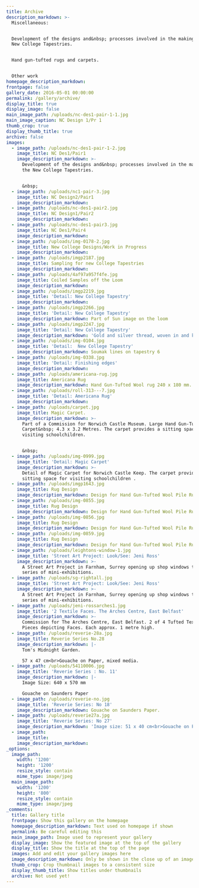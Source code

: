 ```yaml
---
title: Archive
description_markdown: >-
  Miscellaneous:


  Development of the designs and&nbsp; processes involved in the making of the
  New College Tapestries.


  Hand gun-tufted rugs and carpets.


  Other work
homepage_description_markdown:
frontpage: false
gallery_date: 2016-05-01 00:00:00
permalink: /gallery/archive/
display_title: true
display_image: false
main_image_path: /uploads/nc-des1-pair-1-1.jpg
main_image_caption: NC Design 1/Pr 1
thumb_crop: true
display_thumb_title: true
archive: false
images:
  - image_path: /uploads/nc-des1-pair-1-2.jpg
    image_title: NC Des1/Pair1
    image_description_markdown: >-
      Development of the designs and&nbsp; processes involved in the making of
      the New College Tapestries.


      &nbsp;
  - image_path: /uploads/nc1-pair-3.jpg
    image_title: NC Design2/Pair1
    image_description_markdown:
  - image_path: /uploads/nc-des1-pair2.jpg
    image_title: NC Design1/Pair2
    image_description_markdown:
  - image_path: /uploads/nc-des1-pair3.jpg
    image_title: NC Des1/Pair4
    image_description_markdown:
  - image_path: /uploads/img-0178-2.jpg
    image_title: New College Designs/Work in Progress
    image_description_markdown:
  - image_path: /uploads/imgp2187.jpg
    image_title: Sampling for new College Tapestries
    image_description_markdown:
  - image_path: /uploads/4af97a957f4fe.jpg
    image_title: Coiled Samples off the Loom
    image_description_markdown:
  - image_path: /uploads/imgp2219.jpg
    image_title: 'Detail: New College Tapestry'
    image_description_markdown:
  - image_path: /uploads/imgp2266.jpg
    image_title: 'Detail: New College Tapestry'
    image_description_markdown: Part of Sun image on the loom
  - image_path: /uploads/imgp2247.jpg
    image_title: 'Detail: New College Tapestry'
    image_description_markdown: 'Gold and silver thread, woven in and knotted.'
  - image_path: /uploads/img-0104.jpg
    image_title: 'Detail:  New College Tapestry'
    image_description_markdown: Soumak lines on tapestry 6
  - image_path: /uploads/img-0338.jpg
    image_title: 'Detail: Finishing edges'
    image_description_markdown:
  - image_path: /uploads/americana-rug.jpg
    image_title: Americana Rug
    image_description_markdown: Hand Gun-Tufted Wool rug 240 x 180 mm. Private Client.
  - image_path: /uploads/roll-313---7.jpg
    image_title: 'Detail: Americana Rug'
    image_description_markdown:
  - image_path: /uploads/carpet.jpg
    image_title: Magic Carpet.
    image_description_markdown: >-
      Part of a Commission for Norwich Castle Museum. Large Hand Gun-Tufted Wool
      Carpet&nbsp; 4.3 x 3.2 Metres. The carpet provides a sitting space for
      visiting schoolchildren.


      &nbsp;
  - image_path: /uploads/img-0999.jpg
    image_title: 'Detail: Magic Carpet'
    image_description_markdown: >-
      Detail of Magic Carpet for Norwich Castle Keep. The carpet provides a
      sitting space for visiting schoolchildren .
  - image_path: /uploads/imgp1643.jpg
    image_title: Rug Design
    image_description_markdown: Design for Hand Gun-Tufted Wool Pile Rug.
  - image_path: /uploads/img-0855.jpg
    image_title: Rug Design
    image_description_markdown: Design for Hand Gun-Tufted Wool Pile Rug.
  - image_path: /uploads/img-0856.jpg
    image_title: Rug Design
    image_description_markdown: Design for Hand Gun-Tufted Wool Pile Rug.
  - image_path: /uploads/img-0859.jpg
    image_title: Rug Design
    image_description_markdown: Design for Hand Gun-Tufted Wool Pile Rug.
  - image_path: /uploads/leightons-window-1.jpg
    image_title: 'Street Art Project: Look/See: Jeni Ross'
    image_description_markdown: >-
      A Street Art Project in Farnham, Surrey opening up shop windows to a
      series of mini-exhibitions.
  - image_path: /uploads/sg-rightall.jpg
    image_title: 'Street Art Project: Look/See: Jeni Ross'
    image_description_markdown: >-
      A Street Art Project in Farnham, Surrey opening up shop windows to a
      series of mini-exhibitions.
  - image_path: /uploads/jeni-rossarches1.jpg
    image_title: '2 Textile Faces. The Arches Centre, East Belfast'
    image_description_markdown: >-
      Commission for The Arches Centre, East Belfast. 2 of 4 Tufted Textile Wall
      Pieces depicting Faces. Each approx. 1 metre high.
  - image_path: /uploads/reverie-28a.jpg
    image_title: Reverie Series No.28
    image_description_markdown: |-
      Tom's Midnight Garden.

      57 x 47 cm<br>Gouache on Paper, mixed media.
  - image_path: /uploads/54110006.jpg
    image_title: 'Reverie Series : No. 11'
    image_description_markdown: |-
      Image Size: 640 x 570 mm

      Gouache on Saunders Paper
  - image_path: /uploads/reverie-no.jpg
    image_title: 'Reverie Series: No 18'
    image_description_markdown: Gouache on Saunders Paper.
  - image_path: /uploads/reverie27a.jpg
    image_title: 'Reverie Series: No 27'
    image_description_markdown: 'Image size: 51 x 40 cm<br>Gouache on Paper, mixed media.'
  - image_path:
    image_title:
    image_description_markdown:
_options:
  image_path:
    width: '1200'
    height: '1200'
    resize_style: contain
    mime_type: image/jpeg
  main_image_path:
    width: '1200'
    height: '800'
    resize_style: contain
    mime_type: image/jpeg
_comments:
  title: Gallery title
  frontpage: Show this gallery on the homepage
  homepage_description_markdown: Text used on homepage if shown
  permalink: Be careful editing this
  main_image_path: Image used to represent your gallery
  display_image: Show the featured image at the top of the gallery
  display_title: Show the title at the top of the page
  images: Add and edit your gallery images here
  image_description_markdown: Only be shown in the close up of an image
  thumb_crop: Crop thumbnail images to a consistent size
  display_thumb_title: Show titles under thumbnails
  archive: Not used yet!
---
```


